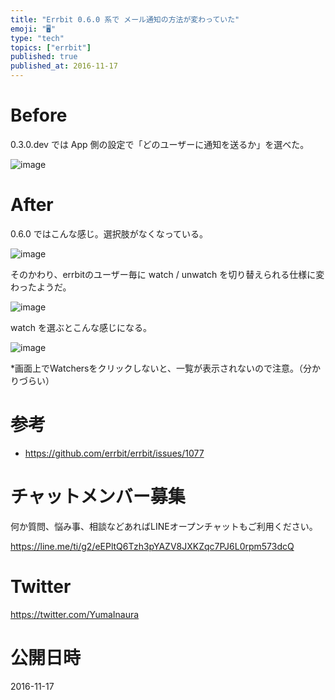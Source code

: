```yaml
---
title: "Errbit 0.6.0 系で メール通知の方法が変わっていた"
emoji: "🖥"
type: "tech"
topics: ["errbit"]
published: true
published_at: 2016-11-17
---
```


# Before

0.3.0.dev では App 側の設定で「どのユーザーに通知を送るか」を選べた。

![image](https://qiita-image-store.s3.amazonaws.com/0/89618/73cfda70-1f85-485a-dc3d-056b6c73b97a.png)

# After

0.6.0 ではこんな感じ。選択肢がなくなっている。

![image](https://qiita-image-store.s3.amazonaws.com/0/89618/41e498bb-0372-b750-9a67-1f9ab6be9873.png)

そのかわり、errbitのユーザー毎に watch / unwatch を切り替えられる仕様に変わったようだ。

![image](https://qiita-image-store.s3.amazonaws.com/0/89618/6371583e-cd26-1032-4422-610d91ea680b.png)

watch を選ぶとこんな感じになる。

![image](https://qiita-image-store.s3.amazonaws.com/0/89618/e29e9edb-2cfb-c28b-169e-db8cb5fc5477.png)

*画面上でWatchersをクリックしないと、一覧が表示されないので注意。（分かりづらい）

# 参考

- https://github.com/errbit/errbit/issues/1077








<!-- Update From Qiita API -->

# チャットメンバー募集


何か質問、悩み事、相談などあればLINEオープンチャットもご利用ください。

https://line.me/ti/g2/eEPltQ6Tzh3pYAZV8JXKZqc7PJ6L0rpm573dcQ





# Twitter


https://twitter.com/YumaInaura


<!-- Update From Qiita API -->



# 公開日時

2016-11-17
